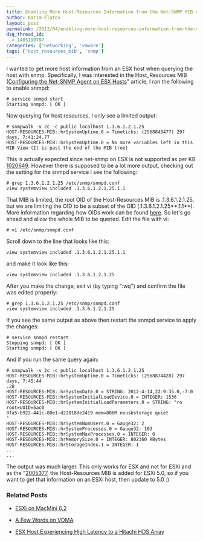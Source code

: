 ```yaml
---
title: Enabling More Host-Resources Information from the Net-SNMP MIB on ESX Classic
author: Karim Elatov
layout: post
permalink: /2012/04/enabling-more-host-resources-information-from-the-net-snmp-mib-on-esx-classic/
dsq_thread_id:
  - 1405199797
categories: ['networking', 'vmware']
tags: ['host_resources_mib', 'snmp']
---
```


I wanted to get more host information from an ESX host when querying the host with snmp. Specifically, I was interested in the Host_Resources MIB ([Configuring the Net-SNMP Agent on ESX Hosts](http://www.net-snmp.org/docs/mibs/host.html)" article, I ran the following to enable snmpd:


	# service snmpd start
	Starting snmpd: [ OK ]


Now querying for host resources, I only see a limited output:


	# snmpwalk -v 2c -c public localhost 1.3.6.1.2.1.25
	HOST-RESOURCES-MIB::hrSystemUptime.0 = Timeticks: (2568848477) 297 days, 7:41:24.77
	HOST-RESOURCES-MIB::hrSystemUptime.0 = No more variables left in this MIB View (It is past the end of the MIB tree)


This is actually expected since net-snmp on ESX is not supported as per KB [1020649](https://knowledge.broadcom.com/external/article?legacyId=1020649). However there is supposed to be a lot more output, checking out the setting for the snmpd service I see the following:


	# grep 1.3.6.1.2.1.25 /etc/snmp/snmpd.conf
	view systemview included .1.3.6.1.2.1.25.1.1


That MIB is limited, the root OID of the Host-Resources MIB is .1.3.6.1.2.1.25, but we are limiting the OID to be a subset of the OID (.1.3.6.1.2.1.25**.1.1**). More information regarding how OIDs work can be found [here](http://en.wikipedia.org/wiki/Object_identifier). So let's go ahead and allow the whole MIB to be queried. Edit the file with vi:


	# vi /etc/snmp/snmpd.conf


Scroll down to the line that looks like this:


	view systemview included .1.3.6.1.2.1.25.1.1


and make it look like this:


	view systemview included .1.3.6.1.2.1.25


After you make the change, exit vi (by typing ":wq") and confirm the file was edited properly:


	# grep 1.3.6.1.2.1.25 /etc/snmp/snmpd.conf
	view systemview included .1.3.6.1.2.1.25


If you see the same output as above then restart the snmpd service to apply the changes:


	# service snmpd restart
	Stopping snmpd: [ OK ]
	Starting snmpd: [ OK ]


And if you run the same query again:


	# snmpwalk -v 2c -c public localhost 1.3.6.1.2.1.25
	HOST-RESOURCES-MIB::hrSystemUptime.0 = Timeticks: (2568874428) 297 days, 7:45:44
	.28
	HOST-RESOURCES-MIB::hrSystemDate.0 = STRING: 2012-4-14,22:9:35.0,-7:0
	HOST-RESOURCES-MIB::hrSystemInitialLoadDevice.0 = INTEGER: 1536
	HOST-RESOURCES-MIB::hrSystemInitialLoadParameters.0 = STRING: "ro root=UUID=5ac0
	8fa5-b922-441c-80e1-d22018de2419 mem=800M nousbstorage quiet
	"
	HOST-RESOURCES-MIB::hrSystemNumUsers.0 = Gauge32: 2
	HOST-RESOURCES-MIB::hrSystemProcesses.0 = Gauge32: 103
	HOST-RESOURCES-MIB::hrSystemMaxProcesses.0 = INTEGER: 0
	HOST-RESOURCES-MIB::hrMemorySize.0 = INTEGER: 802360 KBytes
	HOST-RESOURCES-MIB::hrStorageIndex.1 = INTEGER: 1
	...
	...


The output was much larger. This only works for ESX and not for ESXi and as the "[2005377](http://www.vmware.com/pdf/vsp_4_snmp_config.pdf), the Host-Resources MIB is added for ESXi 5.0, so if you want to get that information on an ESXi host, then update to 5.0 :)

### Related Posts

- [ESXi on MacMini 6,2](/2014/04/esxi-macmini-62/)
- [A Few Words on VOMA](http://virtuallyhyper.com/2012/09/a-few-words-on-voma/)

- [ESX Host Experiencing High Latency to a Hitachi HDS Array](/2012/04/esx-host-experiencing-high-latency-to-a-hitachi-array/)

